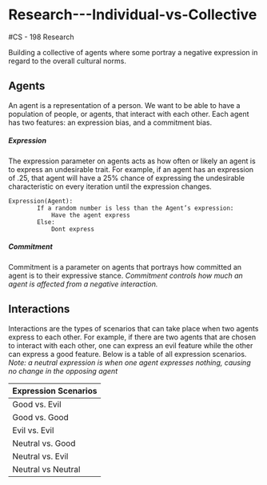 # Research---Individual-vs-Collective
#CS - 198 Research

Building a collective of agents where some portray a negative expression in regard to the overall cultural norms. 

## Agents

An agent is a representation of a person. We want to be able to have a population of people, or agents, that interact with each other. Each agent has two features: an expression bias, and a commitment bias. 
##### Expression
The expression parameter on agents acts as how often or likely an agent is to express an undesirable trait. For example, if an agent has an expression of .25, that agent will have a 25% chance of expressing the undesirable characteristic on every iteration until the expression changes. 
```
Expression(Agent):
		If a random number is less than the Agent’s expression:
			Have the agent express
		Else:
			Dont express
```


##### Commitment
Commitment is a parameter on agents that portrays how committed an agent is to their expressive stance. *Commitment controls how much an agent is affected from a negative interaction.*

## Interactions

Interactions are the types of scenarios that can take place when two agents express to each other. For example, if there are two agents that are chosen to interact with each other, one can express an evil feature while the other can express a good feature. Below is a table of all expression scenarios.
*Note: a neutral expression is when one agent expresses nothing, causing no change in the opposing agent*

| Expression Scenarios  | 
| ------------- | 
| Good vs. Evil  |
| Good vs. Good  | 
| Evil vs. Evil  |
| Neutral vs. Good | 
| Neutral vs. Evil | 
| Neutral vs Neutral |

